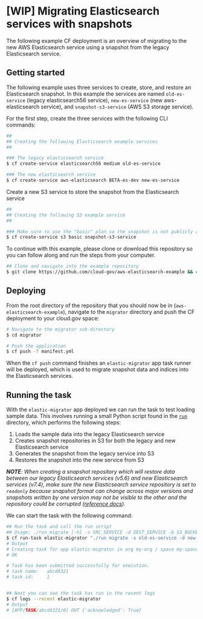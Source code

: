 [WIP] Migrating Elasticsearch services with snapshots
===============================================

The following example CF deployment is an overview of migrating to the new AWS Elasticsearch service using a snapshot from the legacy Elasticsearch service.

## Getting started

The following example uses three services to create, store, and restore an Elasticsearch snapshot. In this example the services are named `old-es-service` (legacy elasticsearch56 service), `new-es-service` (new aws-elasticsearch service), and `snapshot-s3-service` (AWS S3 storage service).

For the first step, create the three services with the following CLI commands:

```bash
##
## Creating the following Elasticsearch example services
##

### The legacy elasticsearch service
$ cf create-service elasticsearch56 medium old-es-service

### The new elasticsearch service
$ cf create-service aws-elasticsearch BETA-es-dev new-es-service
```

Create a new S3 service to store the snapshot from the Elasticsearch service

```bash
##
## Creating the following S3 example service
##

### Make sure to use the "basic" plan so the snapshot is not publicly available
$ cf create-service s3 basic snapshot-s3-service
```

To continue with this example, please clone or download this repository so you can follow along and run the steps from your computer.

```bash
## Clone and navigate into the example repository
$ git clone https://github.com/cloud-gov/aws-elasticsearch-example && cd aws-elasticsearch-example
```

## Deploying

From the root directory of the repository that you should now be in (`aws-elasticsearch-example`), navigate to the `migrator` directory and push the CF deployment to your cloud.gov space:

```bash
# Navigate to the migrator sub-directory
$ cd migrator

# Push the application
$ cf push -f manifest.yml
```

When the `cf push` command finishes an `elastic-migrator` app task runner will be deployed, which is used to migrate snapshot data and indices into the Elasticsearch services.

## Running the task

With the `elastic-migrator` app deployed we can run the task to test loading sample data.  This involves running a small Python script found in the [`run`](./run) directory, which performs the following steps:

1. Loads the sample data into the legacy Elasticsearch service
1. Creates snapshot repositories in S3 for both the legacy and new Elasticsearch service
1. Generates the snapshot from the legacy service into S3
1. Restores the snapshot into the new service from S3

_**NOTE**: When creating a snapshot repository which will restore data between our legacy Elasticsearch services (v5.6) and new Elasticsearch services (v7.4), make sure the new Elasticsearch service repository is set to `readonly` because snapshot format can change across major versions and snapshots written by one version may not be visible to the other and the repository could be corrupted ([reference docs](https://www.elastic.co/guide/en/elasticsearch/reference/current/snapshots-register-repository.html))._

We can start the task with the following command:

```bash
## Run the task and call the run script
## Usage: ./run migrate [-h] -s SRC_SERVICE -d DEST_SERVICE -b S3_BUCKET_SERVICE
$ cf run-task elastic-migrator "./run migrate -s old-es-service -d new-es-service -b snapshot-s3-service"
# Output
# Creating task for app elastic-migrator in org my-org / space my-space as admin...
# OK

# Task has been submitted successfully for execution.
# task name:   abcd4321
# task id:     1


## Next you can see the task has run in the recent logs
$ cf logs --recent elastic-migrator
# Output
# [APP/TASK/abcd4321/0] OUT {'acknowledged': True}
```
